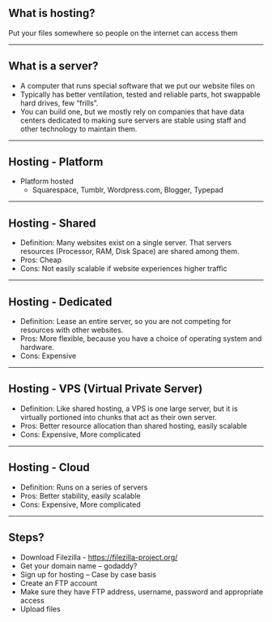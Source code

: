 ## What is hosting?

Put your files somewhere so people on the internet can access them

---

## What is a server?

* A computer that runs special software that we put our website files on
* Typically has better ventilation, tested and reliable parts, hot swappable hard drives, few “frills”.
* You can build one, but we mostly rely on companies that have data centers dedicated to making sure servers are stable using staff and other technology to maintain them.

---

## Hosting - Platform

* Platform hosted
  * Squarespace, Tumblr, Wordpress.com, Blogger, Typepad

---

## Hosting - Shared

* Definition: Many websites exist on a single server. That servers resources (Processor, RAM, Disk Space) are shared among them.
* Pros: Cheap
* Cons:  Not easily scalable if website experiences higher traffic

---

## Hosting - Dedicated
* Definition:  Lease an entire server, so you are not competing for resources with other websites.
* Pros: More flexible, because you have a choice of operating system and hardware.
* Cons: Expensive

---

## Hosting - VPS (Virtual Private Server)
* Definition: Like shared hosting, a VPS is one large server, but it is virtually portioned into chunks that act as their own server.
* Pros: Better resource allocation than shared hosting, easily scalable
* Cons: Expensive, More complicated

---

## Hosting - Cloud
* Definition: Runs on a series of servers
* Pros: Better stability, easily scalable
* Cons: Expensive, More complicated

---

## Steps?
* Download Filezilla - https://filezilla-project.org/             
* Get your domain name – godaddy?
* Sign up for hosting – Case by case basis
* Create an FTP account
* Make sure they have FTP address, username, password and appropriate access
* Upload files
